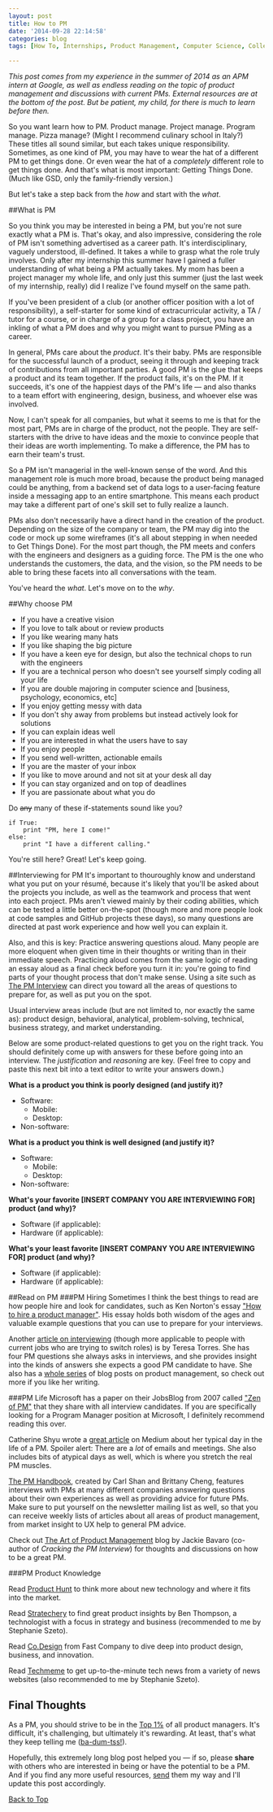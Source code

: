 ```yaml
---
layout: post
title: How to PM
date: '2014-09-28 22:14:58'
categories: blog
tags: [How To, Internships, Product Management, Computer Science, College]

---
```


*This post comes from my experience in the summer of 2014 as an APM intern at Google, as well as endless reading on the topic of product management and discussions with current PMs. External resources are at the bottom of the post. But be patient, my child, for there is much to learn before then.*

So you want learn how to PM. Product manage. Project manage. Program manage. Pizza manage? (Might I recommend culinary school in Italy?) These titles all sound similar, but each takes unique responsibility. Sometimes, as one kind of PM, you may have to wear the hat of a different PM to get things done. Or even wear the hat of a *completely* different role to get things done. And that's what is most important: Getting Things Done. (Much like GSD, only the family-friendly version.)

But let's take a step back from the *how* and start with the *what*.

##What is PM

So you think you may be interested in being a PM, but you're not sure exactly what a PM is. That's okay, and also impressive, considering the role of PM isn't something advertised as a career path. It's interdisciplinary, vaguely understood, ill-defined. It takes a while to grasp what the role truly involves. Only after my internship this summer have I gained a fuller understanding of what being a PM actually takes. My mom has been a project manager my whole life, and only just this summer (just the last week of my internship, really) did I realize I've found myself on the same path.

If you've been president of a club (or another officer position with a lot of responsibility), a self-starter for some kind of extracurricular activity, a TA / tutor for a course, or in charge of a group for a class project, you have an inkling of what a PM does and why you might want to pursue PMing as a career.

In general, PMs care about the *product*. It's their baby. PMs are responsible for the successful launch of a product, seeing it through and keeping track of contributions from all important parties. A good PM is the glue that keeps a product and its team together. If the product fails, it's on the PM. If it succeeds, it's one of the happiest days of the PM's life — and also thanks to a team effort with engineering, design, business, and whoever else was involved.

Now, I can't speak for all companies, but what it seems to me is that for the most part, PMs are in charge of the product, not the people. They are self-starters with the drive to have ideas and the moxie to convince people that their ideas are worth implementing. To make a difference, the PM has to earn their team's trust.

So a PM isn't managerial in the well-known sense of the word. And this management role is much more broad, because the product being managed could be anything, from a backend set of data logs to a user-facing feature inside a messaging app to an entire smartphone. This means each product may take a different part of one's skill set to fully realize a launch.

PMs also don't necessarily have a direct hand in the creation of the product. Depending on the size of the company or team, the PM may dig into the code or mock up some wireframes (it's all about stepping in when needed to Get Things Done). For the most part though, the PM meets and confers with the engineers and designers as a guiding force. The PM is the one who understands the customers, the data, and the vision, so the PM needs to be able to bring these facets into all conversations with the team.

You've heard the *what*. Let's move on to the *why*.

##Why choose PM

* If you have a creative vision
* If you love to talk about or review products
* If you like wearing many hats
* If you like shaping the big picture
* If you have a keen eye for design, but also the technical chops to run with the engineers
* If you are a technical person who doesn't see yourself simply coding all your life
* If you are double majoring in computer science and [business, psychology, economics, etc]
* If you enjoy getting messy with data
* If you don't shy away from problems but instead actively look for solutions
* If you can explain ideas well
* If you are interested in what the users have to say
* If you enjoy people
* If you send well-written, actionable emails
* If you are the master of your inbox
* If you like to move around and not sit at your desk all day
* If you can stay organized and on top of deadlines
* If you are passionate about what you do

Do ~~any~~ many of these if-statements sound like you?

	if True:
    	print "PM, here I come!"
    else:
    	print "I have a different calling."
        
You're still here? Great! Let's keep going.

##Interviewing for PM
It's important to thouroughly know and understand what you put on your résumé, because it's likely that you'll be asked about the projects you include, as well as the teamwork and process that went into each project. PMs aren't viewed mainly by their coding abilities, which can be tested a little better on-the-spot (though more and more people look at code samples and GitHub projects these days), so many questions are directed at past work experience and how well you can explain it.

Also, and this is key: Practice answering questions aloud. Many people are more eloquent when given time in their thoughts or writing than in their immediate speech. Practicing aloud comes from the same logic of reading an essay aloud as a final check before you turn it in: you're going to find parts of your thought process that don't make sense. Using a site such as [The PM Interview](http://www.thepminterview.com/) can direct you toward all the areas of questions to prepare for, as well as put you on the spot.

Usual interview areas include (but are not limited to, nor exactly the same as): product design, behavioral, analytical, problem-solving, technical, business strategy, and market understanding.

Below are some product-related questions to get you on the right track. You should definitely come up with answers for these before going into an interview. The *justification* and *reasoning* are key. (Feel free to copy and paste this next bit into a text editor to write your answers down.)

**What is a product you think is poorly designed (and justify it)?**

* Software:
	* Mobile:
    * Desktop:
* Non-software:

**What is a product you think is well designed (and justify it)?**

* Software:
	* Mobile:
    * Desktop:
* Non-software:

**What's your favorite [INSERT COMPANY YOU ARE INTERVIEWING FOR] product (and why)?**

* Software (if applicable):
* Hardware (if applicable):

**What's your least favorite [INSERT COMPANY YOU ARE INTERVIEWING FOR] product (and why)?**

* Software (if applicable):
* Hardware (if applicable):

##Read on PM
###PM Hiring
Sometimes I think the best things to read are how people hire and look for candidates, such as Ken Norton's essay ["How to hire a product manager"](https://www.kennethnorton.com/essays/productmanager.html). His essay holds both wisdom of the ages and valuable example questions that you can use to prepare for your interviews.

Another [article on interviewing](http://www.producttalk.org/2012/06/4-questions-i-always-ask-when-interviewing-product-managers/) (though more applicable to people with current jobs who are trying to switch roles) is by Teresa Torres. She has four PM questions she always asks in interviews, and she provides insight into the kinds of answers she expects a good PM candidate to have. She also has a [whole series](http://www.producttalk.org/2012/09/so-you-want-to-be-a-product-manager/) of blog posts on product management, so check out more if you like her writing.

###PM Life
Microsoft has a paper on their JobsBlog from 2007 called ["Zen of PM"](http://microsoftjobsblog.com/zen-of-pm/) that they share with all interview candidates. If you are specifically looking for a Program Manager position at Microsoft, I definitely recommend reading this over.

Catherine Shyu wrote a [great article](https://medium.com/all-things-product-management/so-what-do-you-actually-do-as-a-product-manager-6baf424148c1) on Medium about her typical day in the life of a PM. Spoiler alert: There are a *lot* of emails and meetings. She also includes bits of atypical days as well, which is where you stretch the real PM muscles.

[The PM Handbook](http://thepmhandbook.com/), created by Carl Shan and Brittany Cheng, features interviews with PMs at many different companies answering questions about their own experiences as well as providing advice for future PMs. Make sure to put yourself on the newsletter mailing list as well, so that you can receive weekly lists of articles about all areas of product management, from market insight to UX help to general PM advice.

Check out [The Art of Product Management](http://pmblog.quora.com/) blog by Jackie Bavaro (co-author of *Cracking the PM Interview*) for thoughts and discussions on how to be a great PM.

###PM Product Knowledge

Read [Product Hunt](http://www.producthunt.com/) to think more about new technology and where it fits into the market.

Read [Stratechery](http://stratechery.com/) to find great product insights by Ben Thompson, a technologist with a focus in strategy and business (recommended to me by Stephanie Szeto).

Read [Co.Design](http://www.fastcodesign.com/) from Fast Company to dive deep into product design, business, and innovation.

Read [Techmeme](http://techmeme.com/) to get up-to-the-minute tech news from a variety of news websites (also recommended to me by Stephanie Szeto).

## Final Thoughts

As a PM, you should strive to be in the [Top 1%](http://www.quora.com/What-distinguishes-the-Top-1-of-Product-Managers-from-the-Top-10) of all product managers. It's difficult, it's challenging, but ultimately it's rewarding. At least, that's what they keep telling me ([ba-dum-tss!](https://www.youtube.com/watch?v=9CdVTCDdEwI)).

Hopefully, this extremely long blog post helped you — if so, please **share** with others who are interested in being or have the potential to be a PM. And if you find any more useful resources, [send](http://twitter.com/polarwishes) them my way and I'll update this post accordingly.

[Back to Top](#)
